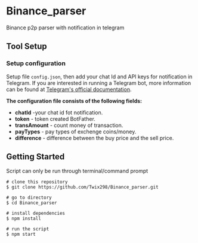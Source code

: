 # Binance_parser
Binance p2p parser with notification in telegram

## Tool Setup
### Setup configuration

Setup file `config.json`, then add your chat Id and API keys for notification in Telegram.
If you are interested in running a Telegram bot, more information can be found at [Telegram's official documentation](https://core.telegram.org/bots).

**The configuration file consists of the following fields:**
-   **chatId** -your chat id fot notification.
-   **token** - token created BotFather.
-   **transAmount** - count money of transaction.
-   **payTypes** - pay types of exchenge coins/money.
-   **difference** - difference between the buy price and the sell price.

## Getting Started

Script can only be run through terminal/command prompt

```shell
# clone this repository
$ git clone https://github.com/Twix298/Binance_parser.git

# go to directory
$ cd Binance_parser

# install dependencies
$ npm install

# run the script
$ npm start
```

